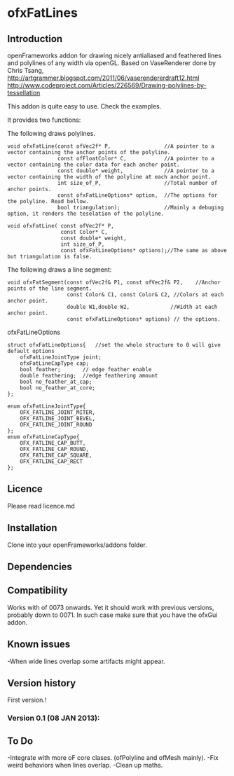 ofxFatLines===========Introduction------------openFrameworks addon for drawing nicely antialiased and feathered lines and polylines of any width via openGL.Based on VaseRenderer done by Chris Tsang,http://artgrammer.blogspot.com/2011/06/vaserendererdraft12.htmlhttp://www.codeproject.com/Articles/226569/Drawing-polylines-by-tessellationThis addon is quite easy to use.Check the examples.It provides two functions:The following draws polylines.	void ofxFatLine(const ofVec2f* P,				  //A pointer to a vector containing the anchor points of the polyline.					const ofFloatColor* C,			  //A pointer to a vector containing the color data for each anchor point.					const double* weight,			  //A pointer to a vector containing the width of the polyline at each anchor point.					int size_of_P, 					  //Total number of anchor points.					const ofxFatLineOptions* option,  //The options for the polyline. Read bellow.					bool triangulation);		 	  //Mainly a debuging option, it renders the teselation of the polyline.  		void ofxFatLine( const ofVec2f* P,					 const Color* C,					 const double* weight,					 int size_of_P,					 const ofxFatLineOptions* options);//The same as above but triangulation is false.The following draws a line segment:	void ofxFatSegment(const ofVec2f& P1, const ofVec2f& P2, 	//Anchor points of the line segment.					   const Color& C1, const Color& C2, //Colors at each anchor point.					   double W1,double W2,				//Width at each anchor point.					   const ofxFatLineOptions* options) // the options.ofxFatLineOptions 	struct ofxFatLineOptions{	//set the whole structure to 0 will give default options		ofxFatLineJointType joint;		ofxFatLineCapType cap;		bool feather; 		// edge feather enable		double feathering;  //edge feathering amount 		bool no_feather_at_cap;		bool no_feather_at_core;	};	enum ofxFatLineJointType{	    OFX_FATLINE_JOINT_MITER,	    OFX_FATLINE_JOINT_BEVEL,	    OFX_FATLINE_JOINT_ROUND	};	enum ofxFatLineCapType{	    OFX_FATLINE_CAP_BUTT,	    OFX_FATLINE_CAP_ROUND,	    OFX_FATLINE_CAP_SQUARE,	    OFX_FATLINE_CAP_RECT	};Licence-------Please read licence.mdInstallation------------Clone into your openFrameworks/addons folder.Dependencies------------Compatibility------------Works with of 0073 onwards. Yet it should work with previous versions, probably down to 0071. In such case make sure that you have the ofxGui addon.Known issues-------------When wide lines overlap some artifacts might appear.Version history------------First version.!### Version 0.1 (08 JAN 2013): To Do------Integrate with more oF core clases. (ofPolyline and ofMesh mainly).-Fix weird behaviors when lines overlap.-Clean up maths.